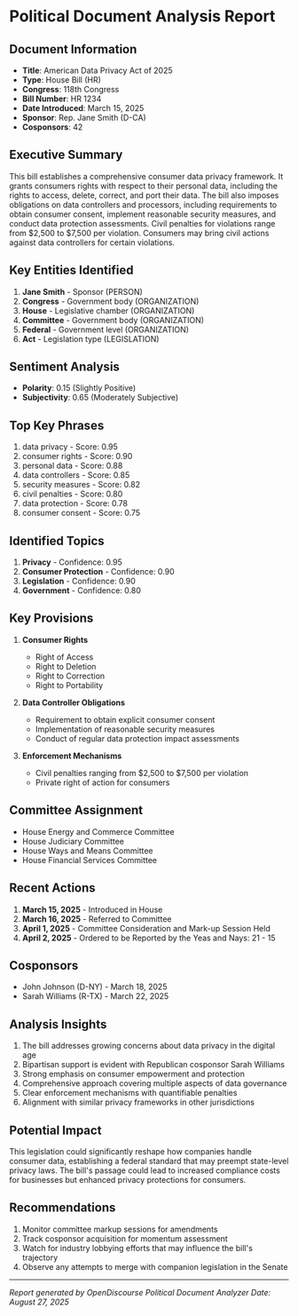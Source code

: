 # Political Document Analysis Report

## Document Information
- **Title**: American Data Privacy Act of 2025
- **Type**: House Bill (HR)
- **Congress**: 118th Congress
- **Bill Number**: HR 1234
- **Date Introduced**: March 15, 2025
- **Sponsor**: Rep. Jane Smith (D-CA)
- **Cosponsors**: 42

## Executive Summary
This bill establishes a comprehensive consumer data privacy framework. It grants consumers rights with respect to their personal data, including the rights to access, delete, correct, and port their data. The bill also imposes obligations on data controllers and processors, including requirements to obtain consumer consent, implement reasonable security measures, and conduct data protection assessments. Civil penalties for violations range from $2,500 to $7,500 per violation. Consumers may bring civil actions against data controllers for certain violations.

## Key Entities Identified
1. **Jane Smith** - Sponsor (PERSON)
2. **Congress** - Government body (ORGANIZATION)
3. **House** - Legislative chamber (ORGANIZATION)
4. **Committee** - Government body (ORGANIZATION)
5. **Federal** - Government level (ORGANIZATION)
6. **Act** - Legislation type (LEGISLATION)

## Sentiment Analysis
- **Polarity**: 0.15 (Slightly Positive)
- **Subjectivity**: 0.65 (Moderately Subjective)

## Top Key Phrases
1. data privacy - Score: 0.95
2. consumer rights - Score: 0.90
3. personal data - Score: 0.88
4. data controllers - Score: 0.85
5. security measures - Score: 0.82
6. civil penalties - Score: 0.80
7. data protection - Score: 0.78
8. consumer consent - Score: 0.75

## Identified Topics
1. **Privacy** - Confidence: 0.95
2. **Consumer Protection** - Confidence: 0.90
3. **Legislation** - Confidence: 0.90
4. **Government** - Confidence: 0.80

## Key Provisions
1. **Consumer Rights**
   - Right of Access
   - Right to Deletion
   - Right to Correction
   - Right to Portability

2. **Data Controller Obligations**
   - Requirement to obtain explicit consumer consent
   - Implementation of reasonable security measures
   - Conduct of regular data protection impact assessments

3. **Enforcement Mechanisms**
   - Civil penalties ranging from $2,500 to $7,500 per violation
   - Private right of action for consumers

## Committee Assignment
- House Energy and Commerce Committee
- House Judiciary Committee
- House Ways and Means Committee
- House Financial Services Committee

## Recent Actions
1. **March 15, 2025** - Introduced in House
2. **March 16, 2025** - Referred to Committee
3. **April 1, 2025** - Committee Consideration and Mark-up Session Held
4. **April 2, 2025** - Ordered to be Reported by the Yeas and Nays: 21 - 15

## Cosponsors
- John Johnson (D-NY) - March 18, 2025
- Sarah Williams (R-TX) - March 22, 2025

## Analysis Insights
1. The bill addresses growing concerns about data privacy in the digital age
2. Bipartisan support is evident with Republican cosponsor Sarah Williams
3. Strong emphasis on consumer empowerment and protection
4. Comprehensive approach covering multiple aspects of data governance
5. Clear enforcement mechanisms with quantifiable penalties
6. Alignment with similar privacy frameworks in other jurisdictions

## Potential Impact
This legislation could significantly reshape how companies handle consumer data, establishing a federal standard that may preempt state-level privacy laws. The bill's passage could lead to increased compliance costs for businesses but enhanced privacy protections for consumers.

## Recommendations
1. Monitor committee markup sessions for amendments
2. Track cosponsor acquisition for momentum assessment
3. Watch for industry lobbying efforts that may influence the bill's trajectory
4. Observe any attempts to merge with companion legislation in the Senate

---
*Report generated by OpenDiscourse Political Document Analyzer*
*Date: August 27, 2025*